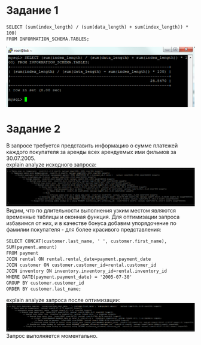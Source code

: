 # Задание 1
```
SELECT (sum(index_length) / (sum(data_length) + sum(index_length)) * 100)
FROM INFORMATION_SCHEMA.TABLES;
```
![](https://github.com/OlgaLesnykh/screenshots/blob/main/Index_001.png)
# Задание 2
В запросе требуется представить информацию о сумме платежей каждого покупателя за аренды всех арендуемых ими фильмов за 30.07.2005.    
explain analyze исходного запроса:    
![](https://github.com/OlgaLesnykh/screenshots/blob/main/Index_002.png)    
Видим, что по длительности выполнения узким местом являются временные таблицы и оконная функция. Для оптимизации запроса избавимся от них, и в качестве бонуса добавим упорядочение по фамилии покупателя - для более красивого представления:    
```
SELECT CONCAT(customer.last_name, ' ', customer.first_name), SUM(payment.amount)
FROM payment
JOIN rental ON rental.rental_date=payment.payment_date
JOIN customer ON customer.customer_id=rental.customer_id
JOIN inventory ON inventory.inventory_id=rental.inventory_id
WHERE DATE(payment.payment_date) = '2005-07-30'
GROUP BY customer.customer_id
ORDER BY customer.last_name;
```
explain analyze запроса после оптимизации:    
![](https://github.com/OlgaLesnykh/screenshots/blob/main/Index_003.png)    
Запрос выполняется моментально.
